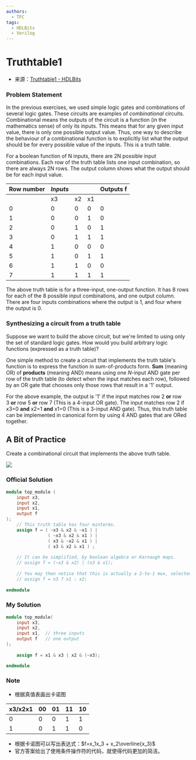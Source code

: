 ```yaml
---
authors:
  - TFC
tags:
  - HDLBits
  - Verilog
---
```

# Truthtable1
- 来源：[Truthtable1 - HDLBits](https://hdlbits.01xz.net/wiki/Truthtable1)

### Problem Statement
In the previous exercises, we used simple logic gates and combinations of several logic gates. These circuits are examples of _combinational_ circuits. Combinational means the outputs of the circuit is a function (in the mathematics sense) of only its inputs. This means that for any given input value, there is only one possible output value. Thus, one way to describe the behaviour of a combinational function is to explicitly list what the output should be for every possible value of the inputs. This is a truth table.

For a boolean function of N inputs, there are 2N possible input combinations. Each row of the truth table lists one input combination, so there are always 2N rows. The output column shows what the output should be for each input value.

| Row number | _Inputs_ |     |     | Outputs f |
| ---------- | -------- | --- | --- | --------- |
|            | x3       | x2  | x1  |           |
| 0          | 0        | 0   | 0   | 0         |
| 1          | 0        | 0   | 1   | 0         |
| 2          | 0        | 1   | 0   | 1         |
| 3          | 0        | 1   | 1   | 1         |
| 4          | 1        | 0   | 0   | 0         |
| 5          | 1        | 0   | 1   | 1         |
| 6          | 1        | 1   | 0   | 0         |
| 7          | 1        | 1   | 1   | 1         |

The above truth table is for a three-input, one-output function. It has 8 rows for each of the 8 possible input combinations, and one output column. There are four inputs combinations where the output is 1, and four where the output is 0.

### Synthesizing a circuit from a truth table

Suppose we want to build the above circuit, but we're limited to using only the set of standard logic gates. How would you build arbitrary logic functions (expressed as a truth table)?

One simple method to create a circuit that implements the truth table's function is to express the function in sum-of-products form. **Sum** (meaning OR) of **products** (meaning AND) means using one _N_-input AND gate per row of the truth table (to detect when the input matches each row), followed by an OR gate that chooses only those rows that result in a '1' output.

For the above example, the output is '1' if the input matches row 2 **or** row 3 **or** row 5 **or** row 7 (This is a 4-input OR gate). The input matches row 2 if x3=0 **and** x2=1 **and** x1=0 (This is a 3-input AND gate). Thus, this truth table can be implemented in canonical form by using 4 AND gates that are ORed together.

## A Bit of Practice

Create a combinational circuit that implements the above truth table.

  

[![](https://hdlbits.01xz.net/mw/images/f/f6/Truthtable1.png)](https://hdlbits.01xz.net/wiki/File:Truthtable1.png)

### Official Solution

```Verilog
module top_module (
	input x3,
	input x2,
	input x1,
	output f
);
	// This truth table has four minterms. 
	assign f = ( ~x3 & x2 & ~x1 ) | 
				( ~x3 & x2 & x1 ) |
				( x3 & ~x2 & x1 ) |
				( x3 & x2 & x1 ) ;
				
	// It can be simplified, by boolean algebra or Karnaugh maps.
	// assign f = (~x3 & x2) | (x3 & x1);
	
	// You may then notice that this is actually a 2-to-1 mux, selected by x3:
	// assign f = x3 ? x1 : x2;
	
endmodule
```

### My Solution

```Verilog
module top_module( 
    input x3,
    input x2,
    input x1,  // three inputs
    output f   // one output
);
    
    assign f = x1 & x3 | x2 & (~x3);

endmodule
```

### Note
- 根据真值表画出卡诺图

| x3/x2x1 | 00  | 01  | 11  | 10  |
| ------- | --- | --- | --- | --- |
| 0       | 0   | 0   | 1   | 1   |
| 1       | 0   | 1   | 1   | 0   |
- 根据卡诺图可以写出表达式：$f=x_1x_3 + x_2\overline{x_3}$
- 官方答案给出了使用条件操作符的代码，就使得代码更加的简洁。
